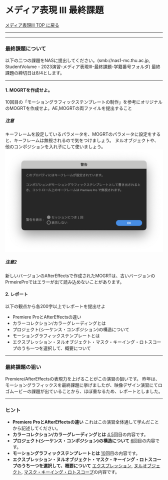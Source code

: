 # メディア表現 III 最終課題

[メディア表現III TOP に戻る](./index.md)

---


---
### 最終課題について
以下の二つの課題をNASに提出してください。(smb://nas1-mc.thu.ac.jp, StudentVolume - 2023演習-メディア表現III-最終課題-学籍番号フォルダ)
最終課題の締切日は8/4とします。

---
#### 1. MOGRTを作成せよ。
10回目の「モーショングラフィックステンプレートの制作」を参考にオリジナルのMOGRTを作成せよ。AE,MOGRTの両ファイルを提出すること

##### 注意
キーフレームを設定しているパラメータを、MOGRTのパラメータに設定をすると、キーフレームは無視されるので気をつけましょう。
ヌルオブジェクトや、他のコンポジションを入れ子にして使いましょう。
![](./img/mogrt_parameter_keyframe.png)

##### 注意2
新しいバージョンのAfterEffectsで作成されたMOGRTは、古いバージョンのPrmeireProではエラーが出て読み込めないことがあります。
　
#### 2. レポート
以下の観点から各200字以上でレポートを提出せよ
- Premiere ProとAfterEffectsの違い
- カラーコレクション/カラーグレーディングとは
- プロジェクト(シーケンス・コンポジション)の構造について
- モーショングラフィックステンプレートとは
- エクスプレッション・ヌルオブジェクト・マスク・キーイング・ロトスコープのうち一つを選択して、概要について

---
### 最終課題の狙い
Premiere/AfterEffectsの表現力を上げることがこの演習の狙いです。
昨年は、モーショングラフィックスを最終課題に挙げましたが、映像デザイン演習にてロゴムービーの課題が出ていることから、ほぼ重なるため、レポートとしました。

---
### ヒント
- **Premiere ProとAfterEffectsの違い** これはこの演習全体通して学んだことから記述してください。
- **カラーコレクション/カラーグレーディングとは** [4](./mr3_04.md),[5](./mr3_05.md)回目の内容です。
- **プロジェクト(シーケンス・コンポジション)の構造について** [6](./mr3_06.md)回目の内容です。
- **モーショングラフィックステンプレートとは** [10](./mr3_10.md)回目の内容です。
- **エクスプレッション・ヌルオブジェクト・マスク・キーイング・ロトスコープのうち一つを選択して、概要について** [エクスプレッション](./mr3_11.md), [ヌルオブジェクト](./mr3_12.md), [マスク・キーイング・ロトスコープ](./mr3_13.md)の内容です。
